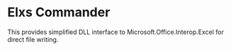 ﻿# Elxs Commander

This provides simplified DLL interface to Microsoft.Office.Interop.Excel for direct file writing.